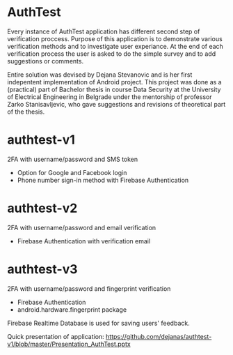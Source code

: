 # AuthTest
 
 Every instance of AuthTest application has different second step of verification proccess.
 Purpose of this application is to demonstrate various verification methods and to investigate user experiance.
 At the end of each verification process the user is asked to do the simple survey and to add suggestions or comments.
 
 Entire solution was devised by Dejana Stevanovic and is her first indepentent implementation of Android project.
 This project was done as a (practical) part of Bachelor thesis in course Data Security at the University of
 Electrical Engineering in Belgrade under the mentorship of professor Zarko Stanisavljevic, who gave suggestions and revisions
 of theoretical part of the thesis.

# authtest-v1
2FA with username/password and SMS token
  - Option for Google and Facebook login
  - Phone number sign-in method with Firebase Authentication
  
# authtest-v2
2FA with username/password and email verification
  - Firebase Authentication with verification email

# authtest-v3
2FA with username/password and fingerprint verification
  - Firebase Authentication
  - android.hardware.fingerprint package

Firebase Realtime Database is used for saving users' feedback.

Quick presentation of application: 
https://github.com/dejanas/authtest-v1/blob/master/Presentation_AuthTest.pptx
